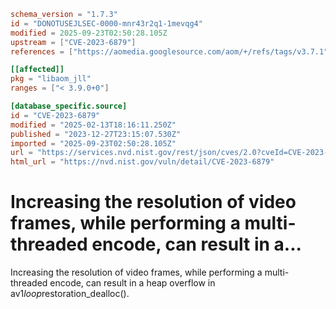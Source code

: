 ```toml
schema_version = "1.7.3"
id = "DONOTUSEJLSEC-0000-mnr43r2q1-1mevqg4"
modified = 2025-09-23T02:50:28.105Z
upstream = ["CVE-2023-6879"]
references = ["https://aomedia.googlesource.com/aom/+/refs/tags/v3.7.1", "https://crbug.com/aomedia/3491", "https://lists.fedoraproject.org/archives/list/package-announce@lists.fedoraproject.org/message/AYONA2XSNFMXLAW4IHLFI5UVV3QRNG5K/", "https://lists.fedoraproject.org/archives/list/package-announce@lists.fedoraproject.org/message/D6C2HN4T2S6GYNTAUXLH45LQZHK7QPHP/", "https://aomedia.googlesource.com/aom/+/refs/tags/v3.7.1", "https://crbug.com/aomedia/3491", "https://lists.fedoraproject.org/archives/list/package-announce@lists.fedoraproject.org/message/AYONA2XSNFMXLAW4IHLFI5UVV3QRNG5K/", "https://lists.fedoraproject.org/archives/list/package-announce@lists.fedoraproject.org/message/D6C2HN4T2S6GYNTAUXLH45LQZHK7QPHP/"]

[[affected]]
pkg = "libaom_jll"
ranges = ["< 3.9.0+0"]

[database_specific.source]
id = "CVE-2023-6879"
modified = "2025-02-13T18:16:11.250Z"
published = "2023-12-27T23:15:07.530Z"
imported = "2025-09-23T02:50:28.105Z"
url = "https://services.nvd.nist.gov/rest/json/cves/2.0?cveId=CVE-2023-6879"
html_url = "https://nvd.nist.gov/vuln/detail/CVE-2023-6879"
```

# Increasing the resolution of video frames, while performing a multi-threaded encode, can result in a...

Increasing the resolution of video frames, while performing a multi-threaded encode, can result in a heap overflow in av1*loop*restoration_dealloc().

